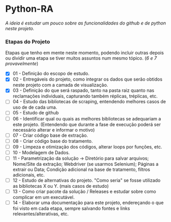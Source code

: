 # Python-RA

_A ideia é estudar um pouco sobre as funcionalidades do github e de python neste projeto._

### Etapas do Projeto

Etapas que tenho em mente neste momento, podendo incluir outras depois ou dividir uma etapa se tiver muitos assuntos num mesmo tópico. (_6 e 7 provavelmente_)

- [x] 01 - Definição do escopo de estudo.
- [x] 02 - Entregáveis do projeto, como integrar os dados que serão obtidos neste projeto com a camada de visualização.
- [x] 03 - Definição do que será raspado, tanto na pasta raiz quanto nas reclamações individuais, capturando também réplicas, tréplicas, etc.
- [ ] 04 - Estudo das bibliotecas de scraping, entendendo melhores casos de uso de de cada uma.
- [ ] 05 - Estudo de github
- [ ] 06 - Identificar qual ou quais as melhores bibliotecas se adequariam a este projeto. (Entendendo que durante a fase de execução poderá ser necessário alterar e informar o motivo)
- [ ] 07 - Criar código base de extração.
- [ ] 08 - Criar código base do tratamento.
- [ ] 09 - Limpeza e otimização dos códigos, alterar loops por funções, etc.
- [ ] 10 - Modelagem de Dados.
- [ ] 11 - Parametrização da solução -> Diretório para salvar arquivos; Nome/Site da extração; Webdriver (se usarmos Selenium); Páginas a extrair ou Data; Condição adicional na base de tratamento, filtros adicionais, etc.
- [ ] 12 - Estudo de alternativas do projeto. "Como seria" se fosse utilizado as bibliotecas X ou Y. (mais casos de estudo)
- [ ] 13 - Como criar pacote da solução / Releases e estudar sobre como complicar em um executável.
- [ ] 14 - Elaborar uma documentação para este projeto, endereçando o que foi visto em cada etapa, sempre salvando fontes e links relevantes/alterativas, etc.
